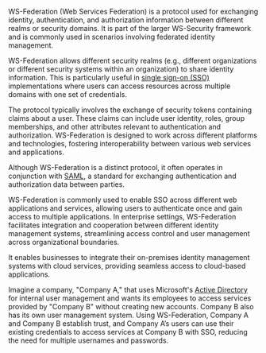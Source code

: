 WS-Federation (Web Services Federation) is a protocol used for exchanging identity, authentication, and authorization information between different realms or security domains. It is part of the larger WS-Security framework and is commonly used in scenarios involving federated identity management.

WS-Federation allows different security realms (e.g., different organizations or different security systems within an organization) to share identity information. This is particularly useful in [single sign-on (SSO)](../security/sso.md) implementations where users can access resources across multiple domains with one set of credentials.

The protocol typically involves the exchange of security tokens containing claims about a user. These claims can include user identity, roles, group memberships, and other attributes relevant to authentication and authorization. WS-Federation is designed to work across different platforms and technologies, fostering interoperability between various web services and applications.

Although WS-Federation is a distinct protocol, it often operates in conjunction with [SAML](../misc/saml.md), a standard for exchanging authentication and authorization data between parties.

WS-Federation is commonly used to enable SSO across different web applications and services, allowing users to authenticate once and gain access to multiple applications. In enterprise settings, WS-Federation facilitates integration and cooperation between different identity management systems, streamlining access control and user management across organizational boundaries.

It enables businesses to integrate their on-premises identity management systems with cloud services, providing seamless access to cloud-based applications.

Imagine a company, "Company A," that uses Microsoft's [Active Directory](../activedirectory/activedirectory.md) for internal user management and wants its employees to access services provided by "Company B" without creating new accounts. Company B also has its own user management system. Using WS-Federation, Company A and Company B establish trust, and Company A’s users can use their existing credentials to access services at Company B with SSO, reducing the need for multiple usernames and passwords.
